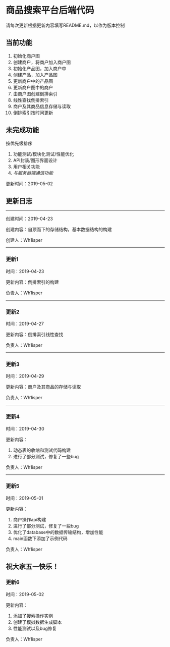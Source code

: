 # 商品搜索平台后端代码 #

请每次更新根据更新内容填写README.md，以作为版本控制

## 当前功能 ##

1. 初始化商户图 
2. 创建商户，将商户加入商户图
3. 初始化产品图，加入商户中
4. 创建产品，加入产品图
5. 更新商户中的产品图
6. 更新商户图中的商户
7. 由商户图创建倒排索引
8. 线性查找倒排索引
9. 商户及其商品信息存储与读取
10. 倒排索引按时间更新

## 未完成功能 ##

按优先级排序

1. 功能测试/模块化测试/性能优化
2. API封装/图形界面设计
3. 用户相关功能
4. *与服务器端通信功能*

更新时间：2019-05-02

## 更新日志 ##

----

创建时间：2019-04-23

创建内容：自顶而下的存储结构，基本数据结构的构建

创建人：Wh1isper

----

### 更新1 ###

时间：2019-04-23

更新内容：倒排索引的构建

负责人：Wh1isper

----

### 更新2 ###

时间：2019-04-27

更新内容：倒排索引线性查找

负责人：Wh1isper

----

### 更新3 ###

时间：2019-04-29

更新内容：商户及其商品的存储与读取

负责人：Wh1isper

----

### 更新4 ###

时间：2019-04-30

更新内容：

1. 动态表的收缩和测试代码构建
2. 进行了部分测试，修复了一些bug

负责人：Wh1isper

----
### 更新5 ###

时间：2019-05-01

更新内容：

1. 商户操作api构建
2. 进行了部分测试，修复了一些bug
3. 优化了database中的数据传输结构，增加性能
4. main函数下添加了示例代码

负责人：Wh1isper

祝大家五一快乐！
----
### 更新6 ###

时间：2019-05-02

更新内容：

1. 添加了搜索操作实例
2. 创建了模拟数据生成脚本
3. 性能测试以及bug修复

负责人：Wh1isper